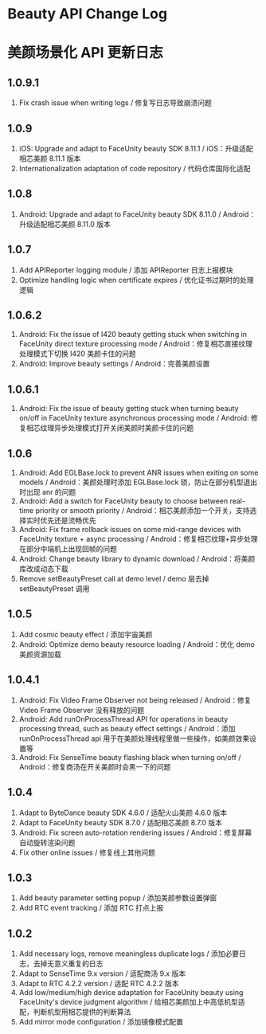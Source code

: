 # Beauty API Change Log
# 美颜场景化 API 更新日志

## 1.0.9.1
1. Fix crash issue when writing logs / 修复写日志导致崩溃问题

## 1.0.9
1. iOS: Upgrade and adapt to FaceUnity beauty SDK 8.11.1 / iOS：升级适配相芯美颜 8.11.1 版本
2. Internationalization adaptation of code repository / 代码仓库国际化适配

## 1.0.8
1. Android: Upgrade and adapt to FaceUnity beauty SDK 8.11.0 / Android：升级适配相芯美颜 8.11.0 版本

## 1.0.7
1. Add APIReporter logging module / 添加 APIReporter 日志上报模块
2. Optimize handling logic when certificate expires / 优化证书过期时的处理逻辑

## 1.0.6.2
1. Android: Fix the issue of I420 beauty getting stuck when switching in FaceUnity direct texture processing mode / Android：修复相芯直接纹理处理模式下切换 I420 美颜卡住的问题
2. Android: Improve beauty settings / Android：完善美颜设置

## 1.0.6.1
1. Android: Fix the issue of beauty getting stuck when turning beauty on/off in FaceUnity texture asynchronous processing mode / Android: 修复相芯纹理异步处理模式打开关闭美颜时美颜卡住的问题

## 1.0.6
1. Android: Add EGLBase.lock to prevent ANR issues when exiting on some models / Android：美颜处理时添加 EGLBase.lock 锁，防止在部分机型退出时出现 anr 的问题
2. Android: Add a switch for FaceUnity beauty to choose between real-time priority or smooth priority / Android：相芯美颜添加一个开关，支持选择实时优先还是流畅优先
3. Android: Fix frame rollback issues on some mid-range devices with FaceUnity texture + async processing / Android：修复相芯纹理+异步处理在部分中端机上出现回帧的问题
4. Android: Change beauty library to dynamic download / Android：将美颜库改成动态下载
5. Remove setBeautyPreset call at demo level / demo 层去掉 setBeautyPreset 调用

## 1.0.5
1. Add cosmic beauty effect / 添加宇宙美颜
2. Android: Optimize demo beauty resource loading / Android：优化 demo 美颜资源加载

## 1.0.4.1
1. Android: Fix Video Frame Observer not being released / Android：修复 Video Frame Observer 没有释放的问题
2. Android: Add runOnProcessThread API for operations in beauty processing thread, such as beauty effect settings / Android：添加 runOnProcessThread api 用于在美颜处理线程里做一些操作，如美颜效果设置等
3. Android: Fix SenseTime beauty flashing black when turning on/off / Android：修复商汤在开关美颜时会黑一下的问题

## 1.0.4
1. Adapt to ByteDance beauty SDK 4.6.0 / 适配火山美颜 4.6.0 版本
2. Adapt to FaceUnity beauty SDK 8.7.0 / 适配相芯美颜 8.7.0 版本
3. Android: Fix screen auto-rotation rendering issues / Android：修复屏幕自动旋转渲染问题
4. Fix other online issues / 修复线上其他问题

## 1.0.3
1. Add beauty parameter setting popup / 添加美颜参数设置弹窗
2. Add RTC event tracking / 添加 RTC 打点上报

## 1.0.2
1. Add necessary logs, remove meaningless duplicate logs / 添加必要日志，去掉无意义重复的日志
2. Adapt to SenseTime 9.x version / 适配商汤 9.x 版本
3. Adapt to RTC 4.2.2 version / 适配 RTC 4.2.2 版本
4. Add low/medium/high device adaptation for FaceUnity beauty using FaceUnity's device judgment algorithm / 给相芯美颜加上中高低机型适配，判断机型用相芯提供的判断算法
5. Add mirror mode configuration / 添加镜像模式配置
